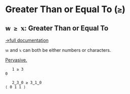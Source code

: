 # Greater Than or Equal To (`≥`)

## `𝕨 ≥ 𝕩`: Greater Than or Equal To
[→full documentation](https://mlochbaum.github.io/BQN/doc/arithmetic.html#comparisons)

`𝕨` and `𝕩` can both be either numbers or characters.

[Pervasive.](https://mlochbaum.github.io/BQN/doc/arithmetic.html#pervasion)

```bqn
   1 ≥ 3
0

   2‿3‿0 ≥ 3‿1‿0
⟨ 0 1 1 ⟩
```
